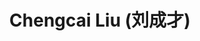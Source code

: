---
# Display name
title: $%phd_2020_10$ Chengcai Liu (刘成才)

# Is this the primary user of the site?
superuser: false

user_groups: [""]

role:

organizations:
- name:  2021 to Now, Co-supervised with [Prof. Wu](https://sai.jlu.edu.cn/info/1094/3443.htm)
- name:  School of Mathematics

interests:


highlight_name: false
---